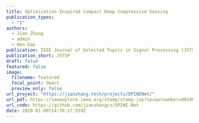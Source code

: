 ```yaml
---
title: Optimization‑Inspired Compact Deep Compressive Sensing
publication_types:
  - "2"
authors:
  - Jian Zhang
  - admin
  - Wen Gao
publication: IEEE Journal of Selected Topics in Signal Processing (JSTSP), 2020
publication_short: JSTSP
draft: false
featured: false
image:
  filename: featured
  focal_point: Smart
  preview_only: false
url_project: "https://jianzhang.tech/projects/OPINENet/"
url_pdf: https://ieeexplore.ieee.org/stamp/stamp.jsp?tp=&arnumber=9019857&tag=1
url_code: https://github.com/jianzhangcs/OPINE-Net
date: 2020-01-08T14:39:17.939Z
---
```


